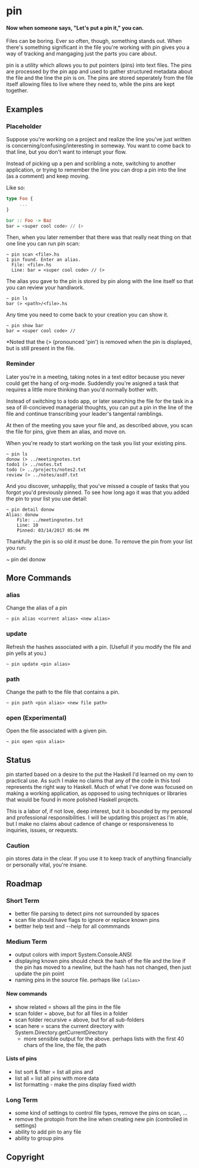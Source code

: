 # pin
#### Now when someone says, "Let's put a pin it," you can.
 
Files can be boring. Ever so often, though, something stands out. When there's something significant in the file you're working with pin gives you a way of tracking and mangaging just the parts you care about.

pin is a utility which allows you to put pointers (pins) into text files. The pins are processed by the pin app and used to gather structured metadata about the file and the line the pin is on. The pins are stored seperately from the file itself allowing files to live where they need to, while the pins are kept together.

## Examples

### Placeholder

Suppose you're working on a project and realize the line you've just written is concerning/confusing/interesting in someway. You want to come back to that line, but you don't want to interupt your flow.

Instead of picking up a pen and scribling a note, switching to another application, or trying to remember the line you can drop a pin into the line (as a comment) and keep moving.

Like so:
``` haskell
type Foo {
     ...
}

bar :: Foo -> Baz
bar = <super cool code> // (>
```

Then, when you later remember that there was that really neat thing on that one line you can run pin scan:

``` shell
~ pin scan <file>.hs
1 pin found. Enter an alias.
  File: <file>.hs
  Line: bar = <super cool code> // (>
```

The alias you gave to the pin is stored by pin along with the line itself so that you can review your handiwork.

``` shell
~ pin ls
bar (> <path>/<file>.hs
```

Any time you need to come back to your creation you can show it.

``` shell
~ pin show bar
bar = <super cool code> //
```

*Noted that the (> (pronounced 'pin') is removed when the pin is displayed, but is still present in the file.

### Reminder

Later you're in a meeting, taking notes in a text editor because you never could get the hang of org-mode. Suddendly you're asigned a task that requires a little more thinking than you'd normally bother with.

Instead of switching to a todo app, or later searching the file for the task in a sea of ill-concieved managerial thoughts, you can put a pin in the line of the file and continue transcribing your leader's tangental ramblings.

At then of the meeting you save your file and, as described above, you  scan the file for pins, give them an alias, and move on. 

When you're ready to start working on the task you list your existing pins.

``` shell
~ pin ls
donow (> ../meetingnotes.txt
todo1 (> ../notes.txt
todo (> ../projects/notes2.txt
review (> ../notes/asdf.txt
```

And you discover, unhappliy, that you've missed a couple of tasks that you forgot you'd previously pinned. To see how long ago it was that you added the pin to your list you use detail:

``` shell
~ pin detail donow
Alias: donow
    File: ../meetingnotes.txt
    Line: 10
    Pinned: 03/14/2017 05:04 PM
```

Thankfully the pin is so old it *must* be done. To remove the pin from your list you run:

~ pin del donow

## More Commands

### alias
Change the alias of a pin
``` shell
~ pin alias <current alias> <new alias>
```
### update
Refresh the hashes associated with a pin. (Usefull if you modify the file and pin yells at you.)
``` shell
~ pin update <pin alias>
```
### path
Change the path to the file that contains a pin.
``` shell
~ pin path <pin alias> <new file path>
```
### open (Experimental)
Open the file associated with a given pin.
``` shell
~ pin open <pin alias>
```

## Status

pin started based on a desire to the put the Haskell I'd learned on my own to practical use. As such I make no claims that any of the code in this tool represents the right way to Haskell. Much of what I've done was focused on making a working application, as opposed to using techniques or libraries that would be found in more polished Haskell projects.

This is a labor of, if not love, deep interest, but it is bounded by my personal and professional responsibilities. I will be updating this project as I'm able, but I make no claims about cadence of change or responsiveness to inquiries, issues, or requests.

### Caution

pin stores data in the clear. If you use it to keep track of anything financially or personally vital, you're insane.

## Roadmap

### Short Term
* better file parsing to detect pins not surrounded by spaces
* scan file should have flags to ignore or replace known pins
* bettter help text and --help for all commmands

### Medium Term
* output colors with import System.Console.ANSI
* displaying known pins should check the hash of the file and the line
  if the pin has moved to a newline, but the hash has not changed, then just update the pin point
* naming pins in the source file. perhaps like `(alias>`

#### New commands
* show related = shows all the pins in the file
* scan folder = above, but for all files in a folder
* scan folder recursive = above, but for all sub-folders
* scan here = scans the current directory with System.Directory.getCurrentDirectory
  * more sensible output for the above. perhaps lists with the first 40 chars of the line, the file, the path

#### Lists of pins
* list sort & filter = list all pins and 
* list all = list all pins with more data
* list formatting - make the pins display fixed width

### Long Term
* some kind of settings to control file types, remove the pins on scan, ...
* remove the protopin from the line when creating new pin (controlled in settings)
* ability to add pin to any file
* ability to group pins

## Copyright

